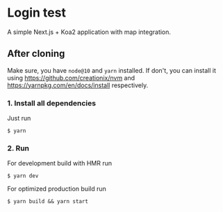 # Login test

A simple Next.js + Koa2 application with map integration.

## After cloning

Make sure, you have `node@10` and `yarn` installed. If don't, you can install it using https://github.com/creationix/nvm and https://yarnpkg.com/en/docs/install respectively.

### 1. Install all dependencies

Just run

```
$ yarn
```

### 2. Run

For development build with HMR run

```
$ yarn dev
```

For optimized production build run

```
$ yarn build && yarn start
```
